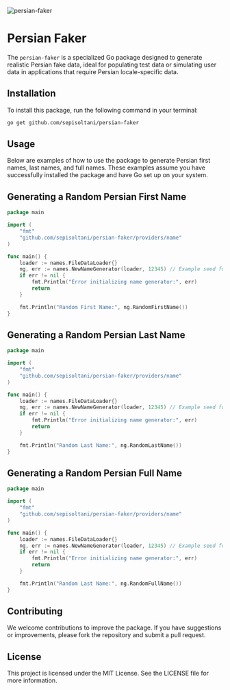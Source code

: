 ![persian-faker](https://socialify.git.ci/sepisoltani/persian-faker/image?description=1&font=Inter&forks=1&issues=1&language=1&name=1&owner=1&pattern=Circuit%20Board&pulls=1&stargazers=1&theme=Light)
# Persian Faker

The `persian-faker` is a specialized Go package designed to generate realistic Persian fake data, ideal for populating test data or simulating user data in applications that require Persian locale-specific data.

## Installation

To install this package, run the following command in your terminal:

```bash
go get github.com/sepisoltani/persian-faker
```

## Usage
Below are examples of how to use the package to generate Persian first names, last names, and full names. These examples assume you have successfully installed the package and have Go set up on your system.

## Generating a Random Persian First Name

```go
package main

import (
    "fmt"
    "github.com/sepisoltani/persian-faker/providers/name"
)

func main() {
    loader := names.FileDataLoader{}
    ng, err := names.NewNameGenerator(loader, 12345) // Example seed for reproducibility
    if err != nil {
        fmt.Println("Error initializing name generator:", err)
        return
    }

    fmt.Println("Random First Name:", ng.RandomFirstName())
}
```



## Generating a Random Persian Last Name

```go
package main

import (
    "fmt"
    "github.com/sepisoltani/persian-faker/providers/name"
)

func main() {
    loader := names.FileDataLoader{}
    ng, err := names.NewNameGenerator(loader, 12345) // Example seed for reproducibility
    if err != nil {
        fmt.Println("Error initializing name generator:", err)
        return
    }

    fmt.Println("Random Last Name:", ng.RandomLastName())
}
```



## Generating a Random Persian Full Name

```go
package main

import (
    "fmt"
    "github.com/sepisoltani/persian-faker/providers/name"
)

func main() {
    loader := names.FileDataLoader{}
    ng, err := names.NewNameGenerator(loader, 12345) // Example seed for reproducibility
    if err != nil {
        fmt.Println("Error initializing name generator:", err)
        return
    }

    fmt.Println("Random Last Name:", ng.RandomFullName())
}
```

## Contributing
We welcome contributions to improve the package. If you have suggestions or improvements, please fork the repository and submit a pull request.

## License
This project is licensed under the MIT License. See the LICENSE file for more information.